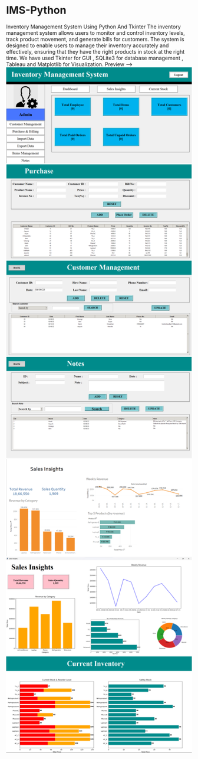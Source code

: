 # IMS-Python

Inventory Management System Using Python And Tkinter
The inventory management system allows users to monitor and control inventory levels, track product movement, and generate bills for customers.
The system is designed to enable users to manage their inventory accurately and effectively, ensuring that they have the right products in stock at the right time.
We have used Tkinter for GUI , SQLite3 for database management , Tableau and Matplotlib for Visualization.
Preview -->
![Image Alt Text](web_images/Homepage.png)
![Image Alt Text](web_images/purchase.png)
![Image Alt Text](web_images/cust_management.png)
![Image Alt Text](web_images/Notes.png)
![Image Alt Text](web_images/Tableau_dashboard.png)
![Image Alt Text](web_images/Insights.png)
![Image Alt Text](web_images/reorder.png)
